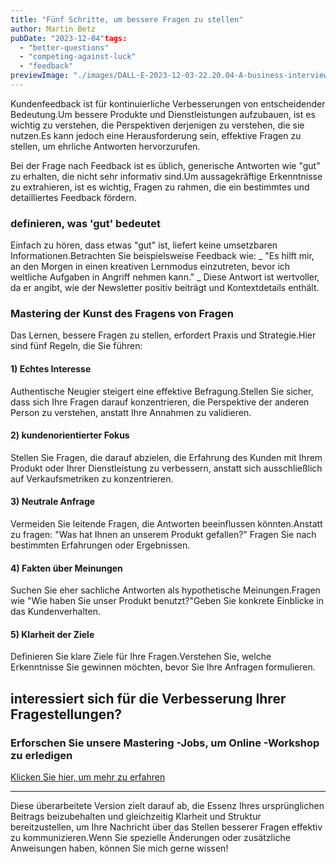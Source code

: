 ```yaml
---
title: "Fünf Schritte, um bessere Fragen zu stellen"
author: Martin Betz
pubDate: "2023-12-04"tags:
  - "better-questions"
  - "competing-against-luck"
  - "feedback"
previewImage: "./images/DALL·E-2023-12-03-22.20.04-A-business-interview-situation-depicted-in-a-geometric-watercolor-style-with-blue-and-mint-colors.-The-image-should-be-created-in-a-wide-format.png"
---
```


Kundenfeedback ist für kontinuierliche Verbesserungen von entscheidender Bedeutung.Um bessere Produkte und Dienstleistungen aufzubauen, ist es wichtig zu verstehen, die Perspektiven derjenigen zu verstehen, die sie nutzen.Es kann jedoch eine Herausforderung sein, effektive Fragen zu stellen, um ehrliche Antworten hervorzurufen.

Bei der Frage nach Feedback ist es üblich, generische Antworten wie "gut" zu erhalten, die nicht sehr informativ sind.Um aussagekräftige Erkenntnisse zu extrahieren, ist es wichtig, Fragen zu rahmen, die ein bestimmtes und detailliertes Feedback fördern.

### definieren, was 'gut' bedeutet

Einfach zu hören, dass etwas "gut" ist, liefert keine umsetzbaren Informationen.Betrachten Sie beispielsweise Feedback wie: _ "Es hilft mir, an den Morgen in einen kreativen Lernmodus einzutreten, bevor ich weltliche Aufgaben in Angriff nehmen kann." _ Diese Antwort ist wertvoller, da er angibt, wie der Newsletter positiv beiträgt und Kontextdetails enthält.

### Mastering der Kunst des Fragens von Fragen

Das Lernen, bessere Fragen zu stellen, erfordert Praxis und Strategie.Hier sind fünf Regeln, die Sie führen:

#### 1) Echtes Interesse

Authentische Neugier steigert eine effektive Befragung.Stellen Sie sicher, dass sich Ihre Fragen darauf konzentrieren, die Perspektive der anderen Person zu verstehen, anstatt Ihre Annahmen zu validieren.

#### 2) kundenorientierter Fokus

Stellen Sie Fragen, die darauf abzielen, die Erfahrung des Kunden mit Ihrem Produkt oder Ihrer Dienstleistung zu verbessern, anstatt sich ausschließlich auf Verkaufsmetriken zu konzentrieren.

#### 3) Neutrale Anfrage

Vermeiden Sie leitende Fragen, die Antworten beeinflussen könnten.Anstatt zu fragen: "Was hat Ihnen an unserem Produkt gefallen?" Fragen Sie nach bestimmten Erfahrungen oder Ergebnissen.

#### 4) Fakten über Meinungen

Suchen Sie eher sachliche Antworten als hypothetische Meinungen.Fragen wie "Wie haben Sie unser Produkt benutzt?"Geben Sie konkrete Einblicke in das Kundenverhalten.

#### 5) Klarheit der Ziele

Definieren Sie klare Ziele für Ihre Fragen.Verstehen Sie, welche Erkenntnisse Sie gewinnen möchten, bevor Sie Ihre Anfragen formulieren.

## interessiert sich für die Verbesserung Ihrer Fragestellungen?

### Erforschen Sie unsere Mastering -Jobs, um Online -Workshop zu erledigen

[Klicken Sie hier, um mehr zu erfahren](/services/mastering-jobs-t-be-done-online-workshop/)

---

Diese überarbeitete Version zielt darauf ab, die Essenz Ihres ursprünglichen Beitrags beizubehalten und gleichzeitig Klarheit und Struktur bereitzustellen, um Ihre Nachricht über das Stellen besserer Fragen effektiv zu kommunizieren.Wenn Sie spezielle Änderungen oder zusätzliche Anweisungen haben, können Sie mich gerne wissen!